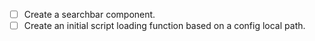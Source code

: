 * [ ] Create a searchbar component.
* [ ] Create an initial script loading function based on a config local path.